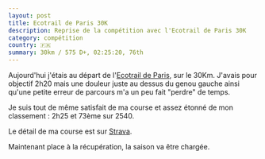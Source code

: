 ```yaml
---
layout: post
title: Ecotrail de Paris 30K
description: Reprise de la compétition avec l'Ecotrail de Paris 30K
category: compétition
country: 🇫🇷
summary: 30km / 575 D+, 02:25:20, 76th
---
```


Aujourd'hui j'étais au départ de l'[Ecotrail de Paris][1], sur le 30Km.
J'avais pour objectif 2h20 mais une douleur juste au dessus du genou
gauche ainsi qu'une petite erreur de parcours m'a un peu fait "perdre" de
temps.

Je suis tout de même satisfait de ma course et assez étonné de mon classement :
2h25 et 73ème sur 2540.

Le détail de ma course est sur [Strava][2].

Maintenant place à la récupération, la saison va être chargée.

<iframe
  height='405'
  width='100%'
  frameborder='0'
  allowtransparency='true'
  scrolling='no'
  data-src='http://www.strava.com/activities/520826081/embed/fc480187c5536dfd32521516ca20f9a27f3b1dac'
  onload='lzld(this)'>
</iframe>

[1]: http://www.traildeparis.com/
[2]: http://www.strava.com/athletes/6925704
